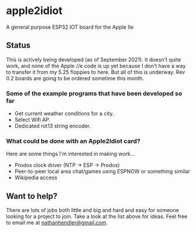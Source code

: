 # apple2idiot
A general purpose ESP32 IOT board for the Apple IIe

## Status

This is actively being developed (as of September 2021).  It doesn't quite
work, and none of the Apple //e code is up yet because I don't have a way to
transfer it from my 5.25 floppies to here.  But all of this is underway.  Rev
0.2 boards are going to be ordered sometime this month.

### Some of the example programs that have been developed so far

* Get current weather conditions for a city.
* Select Wifi AP.
* Dedicated rot13 string encoder.

### What could be done with an Apple2Idiot card?

Here are some things I'm interested in making work...

* Prodos clock driver (NTP -> ESP -> Prodos)
* Peer-to-peer local area chat/games using ESPNOW or something similar
* Wikipedia access

## Want to help?

There are lots of jobs both little and big and hard and easy for someone
looking for a project to join.  Take a look at the list above for ideas.  Feel
free to email me at nathanhendler@gmail.com.

